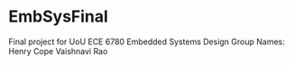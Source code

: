 # EmbSysFinal
Final project for UoU ECE 6780 Embedded Systems Design
Group Names:
Henry Cope
Vaishnavi Rao
